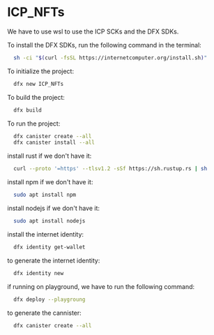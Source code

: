 # ICP_NFTs

We have to use wsl to use the ICP SCKs and the DFX SDKs.

To install the DFX SDKs, run the following command in the terminal:

```bash
  sh -ci "$(curl -fsSL https://internetcomputer.org/install.sh)"
```

To initialize the project:

```bash
  dfx new ICP_NFTs
```

To build the project:

```bash
  dfx build
```

To run the project:

```bash
  dfx canister create --all
  dfx canister install --all
```

install rust if we don't have it:

```bash
  curl --proto '=https' --tlsv1.2 -sSf https://sh.rustup.rs | sh
```

install npm if we don't have it:

```bash
  sudo apt install npm
```

install nodejs if we don't have it:

```bash
  sudo apt install nodejs
```

install the internet identity:

```bash
  dfx identity get-wallet
```

to generate the internet identity:

```bash
  dfx identity new
```

if running on playground, we have to run the following command:

```bash
  dfx deploy --playgroung
```

to generate the cannister:

```bash
  dfx canister create --all
```

